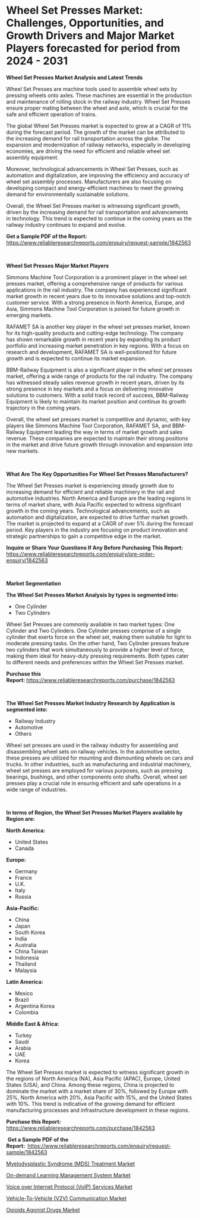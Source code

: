 <p><h1>Wheel Set Presses Market: Challenges, Opportunities, and Growth Drivers and Major Market Players forecasted for period from 2024 - 2031</h1></p><p><strong>Wheel Set Presses Market Analysis and Latest Trends</strong></p>
<p><p>Wheel Set Presses are machine tools used to assemble wheel sets by pressing wheels onto axles. These machines are essential in the production and maintenance of rolling stock in the railway industry. Wheel Set Presses ensure proper mating between the wheel and axle, which is crucial for the safe and efficient operation of trains.</p><p>The global Wheel Set Presses market is expected to grow at a CAGR of 11% during the forecast period. The growth of the market can be attributed to the increasing demand for rail transportation across the globe. The expansion and modernization of railway networks, especially in developing economies, are driving the need for efficient and reliable wheel set assembly equipment.</p><p>Moreover, technological advancements in Wheel Set Presses, such as automation and digitalization, are improving the efficiency and accuracy of wheel set assembly processes. Manufacturers are also focusing on developing compact and energy-efficient machines to meet the growing demand for environmentally sustainable solutions.</p><p>Overall, the Wheel Set Presses market is witnessing significant growth, driven by the increasing demand for rail transportation and advancements in technology. This trend is expected to continue in the coming years as the railway industry continues to expand and evolve.</p></p>
<p><strong>Get a Sample PDF of the Report:&nbsp;</strong> <a href="https://www.reliableresearchreports.com/enquiry/request-sample/1842563">https://www.reliableresearchreports.com/enquiry/request-sample/1842563</a></p>
<p>&nbsp;</p>
<p><strong>Wheel Set Presses Major Market Players</strong></p>
<p><p>Simmons Machine Tool Corporation is a prominent player in the wheel set presses market, offering a comprehensive range of products for various applications in the rail industry. The company has experienced significant market growth in recent years due to its innovative solutions and top-notch customer service. With a strong presence in North America, Europe, and Asia, Simmons Machine Tool Corporation is poised for future growth in emerging markets.</p><p>RAFAMET SA is another key player in the wheel set presses market, known for its high-quality products and cutting-edge technology. The company has shown remarkable growth in recent years by expanding its product portfolio and increasing market penetration in key regions. With a focus on research and development, RAFAMET SA is well-positioned for future growth and is expected to continue its market expansion.</p><p>BBM-Railway Equipment is also a significant player in the wheel set presses market, offering a wide range of products for the rail industry. The company has witnessed steady sales revenue growth in recent years, driven by its strong presence in key markets and a focus on delivering innovative solutions to customers. With a solid track record of success, BBM-Railway Equipment is likely to maintain its market position and continue its growth trajectory in the coming years.</p><p>Overall, the wheel set presses market is competitive and dynamic, with key players like Simmons Machine Tool Corporation, RAFAMET SA, and BBM-Railway Equipment leading the way in terms of market growth and sales revenue. These companies are expected to maintain their strong positions in the market and drive future growth through innovation and expansion into new markets.</p></p>
<p>&nbsp;</p>
<p><strong>What Are The Key Opportunities For Wheel Set Presses Manufacturers?</strong></p>
<p><p>The Wheel Set Presses market is experiencing steady growth due to increasing demand for efficient and reliable machinery in the rail and automotive industries. North America and Europe are the leading regions in terms of market share, with Asia Pacific expected to witness significant growth in the coming years. Technological advancements, such as automation and digitalization, are expected to drive further market growth. The market is projected to expand at a CAGR of over 5% during the forecast period. Key players in the industry are focusing on product innovation and strategic partnerships to gain a competitive edge in the market.</p></p>
<p><strong>Inquire or Share Your Questions If Any Before Purchasing This Report:</strong> <a href="https://www.reliableresearchreports.com/enquiry/pre-order-enquiry/1842563">https://www.reliableresearchreports.com/enquiry/pre-order-enquiry/1842563</a></p>
<p>&nbsp;</p>
<p><strong>Market Segmentation</strong></p>
<p><strong>The Wheel Set Presses Market Analysis by types is segmented into:</strong></p>
<p><ul><li>One Cylinder</li><li>Two Cylinders</li></ul></p>
<p><p>Wheel Set Presses are commonly available in two market types: One Cylinder and Two Cylinders. One Cylinder presses comprise of a single cylinder that exerts force on the wheel set, making them suitable for light to moderate pressing tasks. On the other hand, Two Cylinder presses feature two cylinders that work simultaneously to provide a higher level of force, making them ideal for heavy-duty pressing requirements. Both types cater to different needs and preferences within the Wheel Set Presses market.</p></p>
<p><strong>Purchase this Report:&nbsp;</strong><a href="https://www.reliableresearchreports.com/purchase/1842563">https://www.reliableresearchreports.com/purchase/1842563</a></p>
<p>&nbsp;</p>
<p><strong>The Wheel Set Presses Market Industry Research by Application is segmented into:</strong></p>
<p><ul><li>Railway Industry</li><li>Automotive</li><li>Others</li></ul></p>
<p><p>Wheel set presses are used in the railway industry for assembling and disassembling wheel sets on railway vehicles. In the automotive sector, these presses are utilized for mounting and dismounting wheels on cars and trucks. In other industries, such as manufacturing and industrial machinery, wheel set presses are employed for various purposes, such as pressing bearings, bushings, and other components onto shafts. Overall, wheel set presses play a crucial role in ensuring efficient and safe operations in a wide range of industries.</p></p>
<p>&nbsp;</p>
<p><strong>In terms of Region, the Wheel Set Presses Market Players available by Region are:</strong></p>
<p>
    <p> <strong> North America: </strong>
        <ul>
            <li>United States</li>
            <li>Canada</li>
        </ul>
        </p> 
    <p> <strong> Europe: </strong>
        <ul>
            <li>Germany</li>
            <li>France</li>
            <li>U.K.</li>
            <li>Italy</li>
            <li>Russia</li>
        </ul>
        </p> 
    <p> <strong> Asia-Pacific: </strong>
        <ul>
            <li>China</li>
            <li>Japan</li>
            <li>South Korea</li>
            <li>India</li>
            <li>Australia</li>
            <li>China Taiwan</li>
            <li>Indonesia</li>
            <li>Thailand</li>
            <li>Malaysia</li>
        </ul>
        </p> 
    <p> <strong> Latin America: </strong>
        <ul>
            <li>Mexico</li>
            <li>Brazil</li>
            <li>Argentina Korea</li>
            <li>Colombia</li>
        </ul>
        </p> 
    <p> <strong> Middle East & Africa: </strong>
        <ul>
            <li>Turkey</li>
            <li>Saudi</li>
            <li>Arabia</li>
            <li>UAE</li>
            <li>Korea</li>
        </ul>
    </p>
    </p>
<p><p>The Wheel Set Presses market is expected to witness significant growth in the regions of North America (NA), Asia Pacific (APAC), Europe, United States (USA), and China. Among these regions, China is projected to dominate the market with a market share of 30%, followed by Europe with 25%, North America with 20%, Asia Pacific with 15%, and the United States with 10%. This trend is indicative of the growing demand for efficient manufacturing processes and infrastructure development in these regions.</p></p>
<p><strong>Purchase this Report: </strong><a href="https://www.reliableresearchreports.com/purchase/1842563">https://www.reliableresearchreports.com/purchase/1842563</a></p>
<p>&nbsp;<strong>Get a Sample PDF of the Report:&nbsp;&nbsp;</strong><a href="https://www.reliableresearchreports.com/enquiry/request-sample/1842563">https://www.reliableresearchreports.com/enquiry/request-sample/1842563</a></p>
<p><strong></strong></p>
<p><p><a href="https://github.com/nicholepatriciadoylenwnrjr0/Market-Research-Report-List-1/blob/main/myelodysplastic-syndrome-mds-treatment-market.md">Myelodysplastic Syndrome (MDS) Treatment Market</a></p><p><a href="https://github.com/sofayahoo2023/Market-Research-Report-List-3/blob/main/on-demand-learning-management-system-market.md">On-demand Learning Management System Market</a></p><p><a href="https://github.com/gamblestampleyjenny50m5sl6/Market-Research-Report-List-1/blob/main/voice-over-internet-protocol-voip-services-market.md">Voice over Internet Protocol (VoIP) Services Market</a></p><p><a href="https://github.com/wwwkeltoum/Market-Research-Report-List-2/blob/main/vehicle-to-vehicle-v2v-communication-market.md">Vehicle-To-Vehicle (V2V) Communication Market</a></p><p><a href="https://github.com/joannesouthgate/Market-Research-Report-List-2/blob/main/opioids-agonist-drugs-market.md">Opioids Agonist Drugs Market</a></p></p>